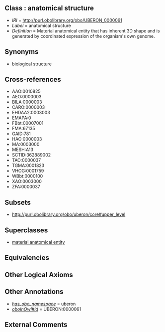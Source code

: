 
## Class : anatomical structure

 * *IRI* = http://purl.obolibrary.org/obo/UBERON_0000061
 * *Label* = anatomical structure
 * *Definition* = Material anatomical entity that has inherent 3D shape and is generated by coordinated expression of the organism's own genome.

## Synonyms

 * biological structure

## Cross-references

 * AAO:0010825
 * AEO:0000003
 * BILA:0000003
 * CARO:0000003
 * EHDAA2:0003003
 * EMAPA:0
 * FBbt:00007001
 * FMA:67135
 * GAID:781
 * HAO:0000003
 * MA:0003000
 * MESH:A13
 * SCTID:362889002
 * TAO:0000037
 * TGMA:0001823
 * VHOG:0001759
 * WBbt:0000100
 * XAO:0003000
 * ZFA:0000037

## Subsets

 * http://purl.obolibrary.org/obo/uberon/core#upper_level

## Superclasses

 * [material anatomical entity](../../UBERON/65/UBERON_0000465.md)

## Equivalencies


## Other Logical Axioms


## Other Annotations

 * *[has_obo_namespace](../../ce/oboInOwl#hasOBONamespace.md)* = uberon
 * *[oboInOwl#id](../../id/oboInOwl#id.md)* = UBERON:0000061

## External Comments

